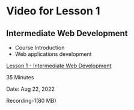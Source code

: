 # Video for Lesson 1

## Intermediate Web Development

* Course Introduction
* Web applications development


[Lesson 1 - Intermediate Web Development](https://unco.zoom.us/rec/play/AeY0YGpZpRy3Zvyi46LyZJEihwILL36Ai-XpZf6nLvhSWAibryNNn0cCmKZtjoiEyRGhcrqUgOMjvziA.po4XbeJPu_giyuD8)

35 Minutes

Date: Aug 22, 2022 

Recording-1(80 MB)

